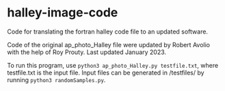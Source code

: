 # halley-image-code
Code for translating the fortran halley code file to an updated software.

Code of the original ap_photo_Halley file were updated by Robert Avolio with the help of Roy Prouty.
Last updated January 2023.

To run this program, use `python3 ap_photo_Halley.py testfile.txt`, where testfile.txt is the input file.
Input files can be generated in /testfiles/ by running `python3 randomSamples.py`.

